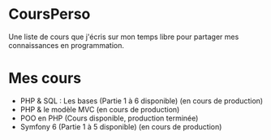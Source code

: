 # CoursPerso
Une liste de cours que j'écris sur mon temps libre pour partager mes connaissances en programmation.

# Mes cours 
- PHP & SQL : Les bases (Partie 1 à 6 disponible) (en cours de production)
- PHP & le modèle MVC (en cours de production)
- POO en PHP (Cours disponible, production terminée)
- Symfony 6 (Partie 1 à 5 disponible) (en cours de production)